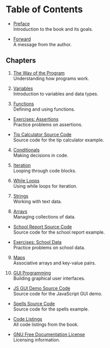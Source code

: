 # Table of Contents

- [Preface](preface.md)  
  Introduction to the book and its goals.

- [Forward](forward.md)  
  A message from the author.

## Chapters

1. [The Way of the Program](way_of_the_program.md)  
   Understanding how programs work.

2. [Variables](variables.md)  
   Introduction to variables and data types.

3. [Functions](functions.md)  
   Defining and using functions.

- [Exercises: Assertions](assert-exercises.md)  
  Practice problems on assertions.

- [Tip Calculator Source Code](work/tip-src.md)  
  Source code for the tip calculator example.

4. [Conditionals](conditionals.md)  
   Making decisions in code.

5. [Iteration](iteration.md)  
   Looping through code blocks.

6. [While Loops](while.md)  
   Using while loops for iteration.

7. [Strings](strings.md)  
   Working with text data.

8. [Arrays](arrays.md)  
   Managing collections of data.

- [School Report Source Code](work/school-report-src.md)  
  Source code for the school report example.

- [Exercises: School Data](school-data-exercises.md)  
  Practice problems on school data.

9. [Maps](maps.md)  
   Associative arrays and key-value pairs.

10. [GUI Programming](gui.md)  
    Building graphical user interfaces.

- [JS GUI Demo Source Code](work/jsgui-src.md)  
  Source code for the JavaScript GUI demo.

- [Spells Source Code](work/spells-src.md)  
  Source code for the spells example.

- [Code Listings](code-listings.md)  
  All code listings from the book.

- [GNU Free Documentation License](fdl-1.3.md)  
  Licensing information.